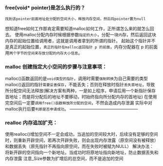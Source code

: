 
### free(void* pointer)是怎么执行的？  

`找到该pointer前面地址处分配的空间大小，释放内存空间，然后将pointer置为null`

想知道free如何工作那肯定需要知道malloc如何工作，正所谓怎么来的就怎么回去。
使用malloc分配内存时候根据参数`指定的大小`，分配一块`内`存，然后返回这块内存的起始位置给调用者，这就是调用者拿到的所谓的指针。
起始这个指针并不是真正的起始位置，`真正的指针在malloc返回指针 p 的前面`，内存分配器在 p 的前面用`两个字节的空间来存放分配的内存大小信息`。

### malloc 创建指定大小空间的步骤与注意事项：

malloc()函数返回的是`void类型的指针`，调用时需要`强制转换`为自己需要的类型
malloc()返回的指针`需要妥善保存`，不能丢失；否则在释放时指针`丢失首地址`，导致所分配空间无法释放(解决方案有两种，一是如上程序，申请后用一个新指针保存首地址；而是将分配后的地址不要移动，时始终指向所分配内存的首地址)
在使用完空间后一定要`调用free()函数释放所分配的空间`，不然会造成内存泄漏
实际中对malloc执行后要`判断是否申请成功`。
————————————————
### realloc 内存追加扩充：

使用realloc()增加空间不一定会成功，当追加的空间较大时，后续没有足够的空间时，则重新开辟空间，若再次开辟失败，则会出现内存泄露（原空间没有被释放）和数据丢失（原先指针不再指向原空间，而在失败时被赋为NULL）
解决办法：
将新开辟的空间指向一个新地址。当成功时将原地址指向新地址，防止数据丢失和内存泄露
注意_Size参数为扩增后的总空间，而不是追加的空间